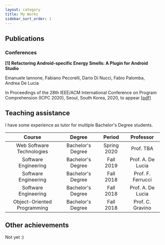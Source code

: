 ```yaml
---
layout: category
title: My Works
sidebar_sort_order: 1
---
```


## Publications

### Conferences

**[1] Refactoring Android-specific Energy Smells: A Plugin for Android Studio**

Emanuele Iannone, Fabiano Pecorelli, Dario Di Nucci, Fabio Palomba, Andrea De Lucia

In Proceedings of the 28th IEEE/ACM International Conference on Program Comprehension (ICPC 2020), Seoul, South Korea, 2020, to appear [[pdf]](./download/icpc2020.pdf)

## Teaching assistance

I have some experience as tutor for multiple Bachelor's Degree students.

| Course | Degree | Period | Professor
|:--:|:--:|:--:|:--:|
| Web Software Technologies | Bachelor's Degree | Spring 2020 | Prof. TBA
| Software Engineering | Bachelor's Degree | Fall 2019 | Prof. A. De Lucia
| Software Engineering | Bachelor's Degree | Fall 2018 | Prof. F. Ferrucci
| Software Engineering | Bachelor's Degree | Fall 2018 | Prof. A. De Lucia
| Object-Oriented Programming | Bachelor's Degree | Fall 2018 | Prof. C. Gravino

## Other achievements

Not yet :)